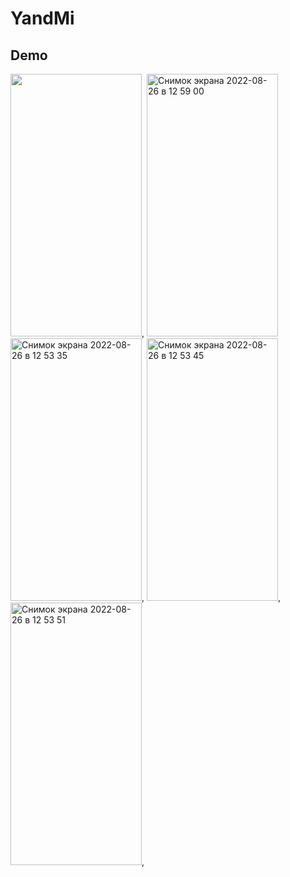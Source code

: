 # YandMi

## Demo
<img src="https://user-images.githubusercontent.com/54499958/186878794-92de4b88-43fa-4877-94bb-e8a92b6e62c4.png" height="420" width="210">,
<img alt="Снимок экрана 2022-08-26 в 12 59 00" src="https://user-images.githubusercontent.com/54499958/186879688-3930f18d-46df-4b15-806e-00f55805e197.png" height="420" width="210">
<img alt="Снимок экрана 2022-08-26 в 12 53 35" src="https://user-images.githubusercontent.com/54499958/186879242-1df6215c-3b46-42fc-9604-e58b4d80c9a9.png" height="420" width="210">,
<img alt="Снимок экрана 2022-08-26 в 12 53 45" src="https://user-images.githubusercontent.com/54499958/186879260-15f2d66a-67a3-4ca9-9bd3-f4680ed6835e.png" height="420" width="210">,
<img alt="Снимок экрана 2022-08-26 в 12 53 51" src="https://user-images.githubusercontent.com/54499958/186879266-d08e76bd-6d1e-4de1-b839-0c89d86e0706.png" height="420" width="210">,


